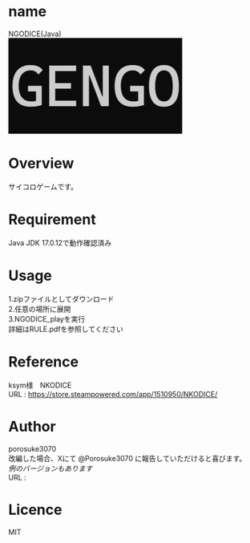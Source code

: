 # name
NGODICE(Java)  
![Example Image](/NGODICE/example.png)

# Overview
サイコロゲームです。  

# Requirement
Java JDK 17.0.12で動作確認済み  

# Usage
1.zipファイルとしてダウンロード  
2.任意の場所に展開  
3.NGODICE_playを実行  
詳細はRULE.pdfを参照してください  

# Reference
ksym様　NKODICE  
URL : https://store.steampowered.com/app/1510950/NKODICE/  

# Author
porosuke3070  
改編した場合、Xにて @Porosuke3070 に報告していただけると喜びます。  
*例のバージョンもあります*  
URL :   

# Licence
MIT  
